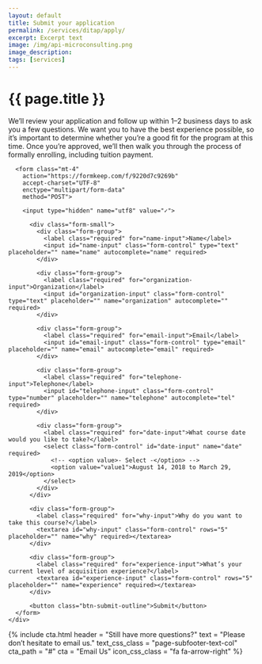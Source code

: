 ```yaml
---
layout: default
title: Submit your application
permalink: /services/ditap/apply/
excerpt: Excerpt text
image: /img/api-microconsulting.png
image_description: 
tags: [services]
---
```


<div class="hero">
  <div class="container">
    <div class="row">
      <div class="col-12 col-lg-8 offset-lg-2">
        <h1 class="hero-heading">{{ page.title }}</h1>
      </div>
    </div>
  </div>
</div>

<div class="container mt-6">
  <div class="row">
    <div class="col-md-8 mx-md-auto">
      <p>We’ll review your application and follow up within 1–2 business days to ask you a few questions. We want you to have the best experience possible, so it’s important to determine whether you’re a good fit for the program at this time. Once you’re approved, we’ll then walk you through the process of formally enrolling, including tuition payment.</p>

      <form class="mt-4"
        action="https://formkeep.com/f/9220d7c9269b"
        accept-charset="UTF-8"
        enctype="multipart/form-data"
        method="POST">

        <input type="hidden" name="utf8" value="✓">

          <div class="form-small">
            <div class="form-group">
              <label class="required" for="name-input">Name</label>
              <input id="name-input" class="form-control" type="text" placeholder="" name="name" autocomplete="name" required>
            </div>

            <div class="form-group">
              <label class="required" for="organization-input">Organization</label>
              <input id="organization-input" class="form-control" type="text" placeholder="" name="organization" autocomplete="" required>
            </div>

            <div class="form-group">
              <label class="required" for="email-input">Email</label>
              <input id="email-input" class="form-control" type="email" placeholder="" name="email" autocomplete="email" required>
            </div>

            <div class="form-group">
              <label class="required" for="telephone-input">Telephone</label>
              <input id="telephone-input" class="form-control" type="number" placeholder="" name="telephone" autocomplete="tel" required>
            </div>

            <div class="form-group">
              <label class="required" for="date-input">What course date would you like to take?</label>
              <select class="form-control" id="date-input" name="date" required>
                <!-- <option value>- Select -</option> -->
                <option value="value1">August 14, 2018 to March 29, 2019</option>
              </select>
            </div>
          </div>

          <div class="form-group">
            <label class="required" for="why-input">Why do you want to take this course?</label>
            <textarea id="why-input" class="form-control" rows="5" placeholder="" name="why" required></textarea>
          </div>

          <div class="form-group">
            <label class="required" for="experience-input">What’s your current level of acquisition experience?</label>
            <textarea id="experience-input" class="form-control" rows="5" placeholder="" name="experience" required></textarea>
          </div>

          <button class="btn-submit-outline">Submit</button>
      </form>
    </div>
  </div>
</div>

{% include cta.html
  header = "Still have more questions?"
  text = "Please don’t hesitate to email us."
  text_css_class = "page-subfooter-text-col"
  cta_path = "#"
  cta = "Email Us"
  icon_css_class = "fa fa-arrow-right"
%}
